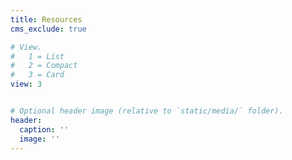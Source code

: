 ```yaml
---
title: Resources
cms_exclude: true

# View.
#   1 = List
#   2 = Compact
#   3 = Card
view: 3


# Optional header image (relative to `static/media/` folder).
header:
  caption: ''
  image: ''
---
```

